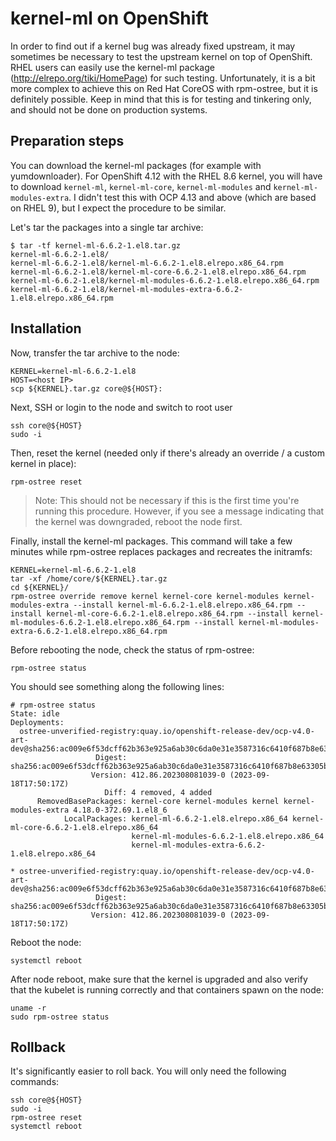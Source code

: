 # kernel-ml on OpenShift

In order to find out if a kernel bug was already fixed upstream, it may sometimes be necessary to test the upstream
kernel on top of OpenShift. RHEL users can easily use the kernel-ml package (http://elrepo.org/tiki/HomePage) for
such testing. Unfortunately, it is a bit more complex to achieve this on Red Hat CoreOS with rpm-ostree, but it is
definitely possible. Keep in mind that this is for testing and tinkering only, and should not be done on production
systems.

## Preparation steps

You can download the kernel-ml packages (for example with yumdownloader). For OpenShift 4.12 with the RHEL 8.6 kernel,
you will have to download `kernel-ml`, `kernel-ml-core`, `kernel-ml-modules` and `kernel-ml-modules-extra`. I didn't
test this with OCP 4.13 and above (which are based on RHEL 9), but I expect the procedure to be similar.

Let's tar the packages into a single tar archive:
```
$ tar -tf kernel-ml-6.6.2-1.el8.tar.gz
kernel-ml-6.6.2-1.el8/
kernel-ml-6.6.2-1.el8/kernel-ml-6.6.2-1.el8.elrepo.x86_64.rpm
kernel-ml-6.6.2-1.el8/kernel-ml-core-6.6.2-1.el8.elrepo.x86_64.rpm
kernel-ml-6.6.2-1.el8/kernel-ml-modules-6.6.2-1.el8.elrepo.x86_64.rpm
kernel-ml-6.6.2-1.el8/kernel-ml-modules-extra-6.6.2-1.el8.elrepo.x86_64.rpm
```

## Installation

Now, transfer the tar archive to the node:
```
KERNEL=kernel-ml-6.6.2-1.el8
HOST=<host IP>
scp ${KERNEL}.tar.gz core@${HOST}:
```

Next, SSH or login to the node and switch to root user
```
ssh core@${HOST}
sudo -i
```

Then, reset the kernel (needed only if there's already an override / a custom kernel in place):
```
rpm-ostree reset
```
> Note: This should not be necessary if this is the first time you're running this procedure. However, if you see a
message indicating that the kernel was downgraded, reboot the node first.

Finally, install the kernel-ml packages. This command will take a few minutes while rpm-ostree replaces packages and
recreates the initramfs:
```
KERNEL=kernel-ml-6.6.2-1.el8
tar -xf /home/core/${KERNEL}.tar.gz
cd ${KERNEL}/
rpm-ostree override remove kernel kernel-core kernel-modules kernel-modules-extra --install kernel-ml-6.6.2-1.el8.elrepo.x86_64.rpm --install kernel-ml-core-6.6.2-1.el8.elrepo.x86_64.rpm --install kernel-ml-modules-6.6.2-1.el8.elrepo.x86_64.rpm --install kernel-ml-modules-extra-6.6.2-1.el8.elrepo.x86_64.rpm
```

Before rebooting the node, check the status of rpm-ostree:
```
rpm-ostree status
```

You should see something along the following lines:
```
# rpm-ostree status
State: idle
Deployments:
  ostree-unverified-registry:quay.io/openshift-release-dev/ocp-v4.0-art-dev@sha256:ac009e6f53dcff62b363e925a6ab30c6da0e31e3587316c6410f687b8e63305b
                   Digest: sha256:ac009e6f53dcff62b363e925a6ab30c6da0e31e3587316c6410f687b8e63305b
                  Version: 412.86.202308081039-0 (2023-09-18T17:50:17Z)
                     Diff: 4 removed, 4 added
      RemovedBasePackages: kernel-core kernel-modules kernel kernel-modules-extra 4.18.0-372.69.1.el8_6
            LocalPackages: kernel-ml-6.6.2-1.el8.elrepo.x86_64 kernel-ml-core-6.6.2-1.el8.elrepo.x86_64
                           kernel-ml-modules-6.6.2-1.el8.elrepo.x86_64
                           kernel-ml-modules-extra-6.6.2-1.el8.elrepo.x86_64

* ostree-unverified-registry:quay.io/openshift-release-dev/ocp-v4.0-art-dev@sha256:ac009e6f53dcff62b363e925a6ab30c6da0e31e3587316c6410f687b8e63305b
                   Digest: sha256:ac009e6f53dcff62b363e925a6ab30c6da0e31e3587316c6410f687b8e63305b
                  Version: 412.86.202308081039-0 (2023-09-18T17:50:17Z)
```

Reboot the node:
```
systemctl reboot
```

After node reboot, make sure that the kernel is upgraded and also verify that the kubelet is running correctly and
that containers spawn on the node:
```
uname -r
sudo rpm-ostree status
```


## Rollback

It's significantly easier to roll back. You will only need the following commands:
```
ssh core@${HOST}
sudo -i
rpm-ostree reset
systemctl reboot
```
